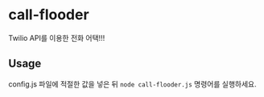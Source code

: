 # call-flooder
Twilio API를 이용한 전화 어택!!!

## Usage
config.js 파일에 적절한 값을 넣은 뒤 `node call-flooder.js` 명령어를 실행하세요.
